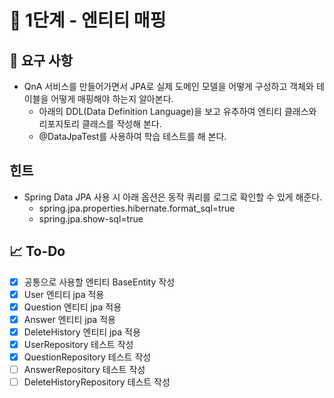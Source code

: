 # 🚀 1단계 - 엔티티 매핑

## 📄 요구 사항
- QnA 서비스를 만들어가면서 JPA로 실제 도메인 모델을 어떻게 구성하고 객체와 테이블을 어떻게 매핑해야 하는지 알아본다.
    + 아래의 DDL(Data Definition Language)을 보고 유추하여 엔티티 클래스와 리포지토리 클래스를 작성해 본다.
    + @DataJpaTest를 사용하여 학습 테스트를 해 본다.

## 힌트
- Spring Data JPA 사용 시 아래 옵션은 동작 쿼리를 로그로 확인할 수 있게 해준다.
    + spring.jpa.properties.hibernate.format_sql=true
    + spring.jpa.show-sql=true

## 📈 To-Do
- [x] 공통으로 사용할 엔티티 BaseEntity 작성
- [x] User 엔티티 jpa 적용
- [x] Question 엔티티 jpa 적용
- [x] Answer 엔티티 jpa 적용
- [x] DeleteHistory 엔티티 jpa 적용
- [x] UserRepository 테스트 작성
- [x] QuestionRepository 테스트 작성
- [ ] AnswerRepository 테스트 작성
- [ ] DeleteHistoryRepository 테스트 작성
